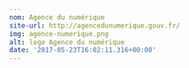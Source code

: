 ```yaml
---
nom: Agence du numérique
site-url: http://agencedunumerique.gouv.fr/
img: agence-numerique.png
alt: logo Agence du numérique
date: '2017-05-23T16:02:11.316+00:00'
---
```

